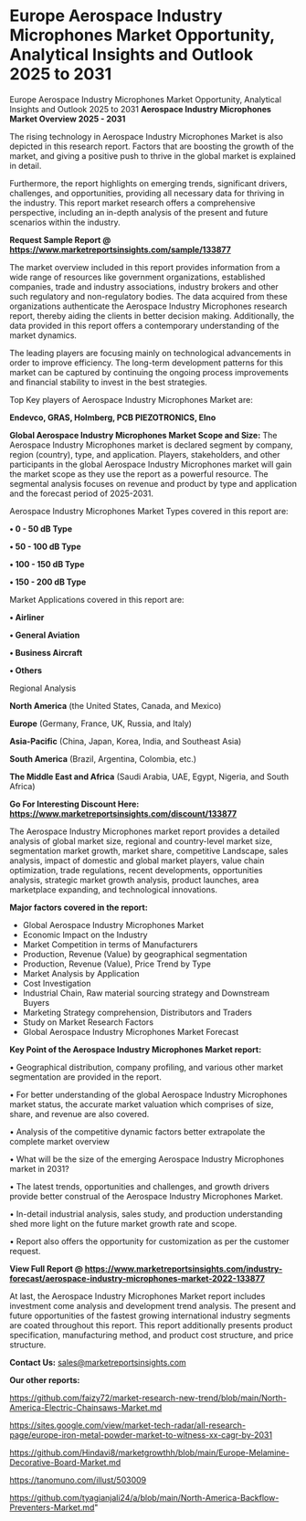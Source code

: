 # Europe Aerospace Industry Microphones Market Opportunity, Analytical Insights and Outlook 2025 to 2031
Europe Aerospace Industry Microphones Market Opportunity, Analytical Insights and Outlook 2025 to 2031
<Strong> Aerospace Industry Microphones Market Overview 2025 - 2031</strong>

The rising technology in Aerospace Industry Microphones Market is also depicted in this research report. Factors that are boosting the growth of the market, and giving a positive push to thrive in the global market is explained in detail.

Furthermore, the report highlights on emerging trends, significant drivers, challenges, and opportunities, providing all necessary data for thriving in the industry. This report market research offers a comprehensive perspective, including an in-depth analysis of the present and future scenarios within the industry.

<strong>Request Sample Report @ <a href=https://www.marketreportsinsights.com/sample/133877>https://www.marketreportsinsights.com/sample/133877</a></strong>

The market overview included in this report provides information from a wide range of resources like government organizations, established companies, trade and industry associations, industry brokers and other such regulatory and non-regulatory bodies. The data acquired from these organizations authenticate the Aerospace Industry Microphones research report, thereby aiding the clients in better decision making. Additionally, the data provided in this report offers a contemporary understanding of the market dynamics.

The leading players are focusing mainly on technological advancements in order to improve efficiency. The long-term development patterns for this market can be captured by continuing the ongoing process improvements and financial stability to invest in the best strategies.

Top Key players of Aerospace Industry Microphones Market are:

<strong>Endevco, GRAS, Holmberg, PCB PIEZOTRONICS, Elno</strong>

<strong><b>Global Aerospace Industry Microphones Market Scope and Size:</b></strong>
The Aerospace Industry Microphones market is declared segment by company, region (country), type, and application. Players, stakeholders, and other participants in the global Aerospace Industry Microphones market will gain the market scope as they use the report as a powerful resource. The segmental analysis focuses on revenue and product by type and application and the forecast period of 2025-2031.

Aerospace Industry Microphones Market Types covered in this report are:

<strong>• 0 - 50 dB Type

• 50 - 100 dB Type

• 100 - 150 dB Type

• 150 - 200 dB Type</strong>

Market Applications covered in this report are:

<strong>• Airliner

• General Aviation

• Business Aircraft

• Others</strong> 

Regional Analysis

<strong>North America</strong> (the United States, Canada, and Mexico)

<strong>Europe</strong> (Germany, France, UK, Russia, and Italy)

<strong>Asia-Pacific</strong> (China, Japan, Korea, India, and Southeast Asia)

<strong>South America</strong> (Brazil, Argentina, Colombia, etc.)

<strong>The Middle East and Africa</strong> (Saudi Arabia, UAE, Egypt, Nigeria, and South Africa)

<strong>Go For Interesting Discount Here: <a href=https://www.marketreportsinsights.com/discount/133877>https://www.marketreportsinsights.com/discount/133877</a></strong>

The Aerospace Industry Microphones market report provides a detailed analysis of global market size, regional and country-level market size, segmentation market growth, market share, competitive Landscape, sales analysis, impact of domestic and global market players, value chain optimization, trade regulations, recent developments, opportunities analysis, strategic market growth analysis, product launches, area marketplace expanding, and technological innovations.

<strong><b>Major factors covered in the report:</b></strong>
<ul>
  <li>Global Aerospace Industry Microphones Market </li>
  <li>Economic Impact on the Industry</li>
  <li>Market Competition in terms of Manufacturers</li>
  <li>Production, Revenue (Value) by geographical segmentation</li>
  <li>Production, Revenue (Value), Price Trend by Type</li>
  <li>Market Analysis by Application</li>
  <li>Cost Investigation</li>
  <li>Industrial Chain, Raw material sourcing strategy and Downstream Buyers</li>
  <li>Marketing Strategy comprehension, Distributors and Traders</li>
  <li>Study on Market Research Factors</li>
  <li>Global Aerospace Industry Microphones Market Forecast</li>
</ul>

<strong><b>Key Point of the Aerospace Industry Microphones Market report:</b></strong>

• Geographical distribution, company profiling, and various other market segmentation are provided in the report.

• For better understanding of the global Aerospace Industry Microphones market status, the accurate market valuation which comprises of size, share, and revenue are also covered.

• Analysis of the competitive dynamic factors better extrapolate the complete market overview

• What will be the size of the emerging Aerospace Industry Microphones market in 2031?

• The latest trends, opportunities and challenges, and growth drivers provide better construal of the Aerospace Industry Microphones Market.

• In-detail industrial analysis, sales study, and production understanding shed more light on the future market growth rate and scope.

• Report also offers the opportunity for customization as per the customer request.

<strong><b>View Full Report @ <a href=https://www.marketreportsinsights.com/industry-forecast/aerospace-industry-microphones-market-2022-133877>https://www.marketreportsinsights.com/industry-forecast/aerospace-industry-microphones-market-2022-133877</a></b></strong>


At last, the Aerospace Industry Microphones Market report includes investment come analysis and development trend analysis. The present and future opportunities of the fastest growing international industry segments are coated throughout this report. This report additionally presents product specification, manufacturing method, and product cost structure, and price structure.

<strong>Contact Us:</strong>
sales@marketreportsinsights.com

<strong>Our other reports:</strong>

<a href=https://github.com/faizy72/market-research-new-trend/blob/main/North-America-Electric-Chainsaws-Market.md>https://github.com/faizy72/market-research-new-trend/blob/main/North-America-Electric-Chainsaws-Market.md</a>

<a href=https://sites.google.com/view/market-tech-radar/all-research-page/europe-iron-metal-powder-market-to-witness-xx-cagr-by-2031>https://sites.google.com/view/market-tech-radar/all-research-page/europe-iron-metal-powder-market-to-witness-xx-cagr-by-2031</a>

<a href=https://github.com/Hindavi8/marketgrowthh/blob/main/Europe-Melamine-Decorative-Board-Market.md>https://github.com/Hindavi8/marketgrowthh/blob/main/Europe-Melamine-Decorative-Board-Market.md</a>

<a href=https://tanomuno.com/illust/503009>https://tanomuno.com/illust/503009</a>

<a href=https://github.com/tyagianjali24/a/blob/main/North-America-Backflow-Preventers-Market.md>https://github.com/tyagianjali24/a/blob/main/North-America-Backflow-Preventers-Market.md</a>"
